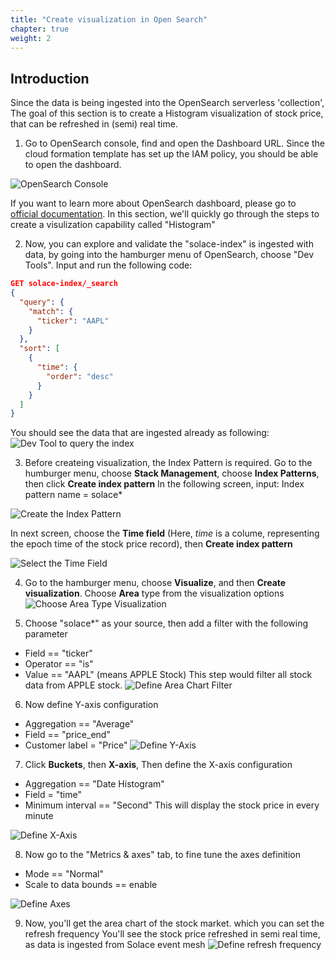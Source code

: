 ```yaml
---
title: "Create visualization in Open Search"
chapter: true
weight: 2 
---
```


## Introduction
Since the data is being ingested into the OpenSearch serverless 'collection', The goal of this section is to create a Histogram visualization of stock price, that can be refreshed in (semi) real time.

1. Go to OpenSearch console, find and open the Dashboard URL. Since the cloud formation template has set up the IAM policy, you should be able to open the dashboard. 

![OpenSearch Console](/images/moduleSix/AmazonOpenSearchConsole.png)

If you want to learn more about OpenSearch dashboard, please go to [official documentation](https://opensearch.org/docs/2.0/dashboards/dashboard/index/). In this section, we'll quickly go through the steps to create a visulization capability called "Histogram"

2. Now, you can explore and validate the "solace-index" is ingested with data, by going into the hamburger menu of OpenSearch, choose "Dev Tools". Input and run the following code:
```json
GET solace-index/_search
{
  "query": {
    "match": {
      "ticker": "AAPL"
    }
  },
  "sort": [
    {
      "time": {
        "order": "desc"
      }
    }
  ]
}
```
You should see the data that are ingested already as following:
![Dev Tool to query the index](/images/moduleSix/OpenSearchDevTools.png)

3. Before createing visualization, the Index Pattern is required. Go to the humburger menu, choose **Stack Management**, choose **Index Patterns**, then click **Create index pattern**
In the following screen, input:
Index pattern name = solace*

![Create the Index Pattern](/images/moduleSix/OpenSearchCreateIndexPattern.png)

In next screen, choose the **Time field** (Here, _time_ is a colume, representing the epoch time of the stock price record), then **Create index pattern**

![Select the Time Field](/images/moduleSix/OpenSearchCreateIndexPatternTimeField.png)

4. Go to the hamburger menu, choose **Visualize**, and then **Create visualization**. Choose **Area** type from the visualization options
![Choose Area Type Visualization](/images/moduleSix/OpenSearchNewVisualization.png)

5. Choose "solace*" as your source, then add a filter with the following parameter
* Field == "ticker"
* Operator == "is"
* Value == "AAPL" (means APPLE Stock)
This step would filter all stock data from APPLE stock.
![Define Area Chart Filter](/images/moduleSix/OpenSearchVisualizationFilter.png)


6. Now define Y-axis configuration
* Aggregation == "Average"
* Field == "price_end"
* Customer label = "Price"
![Define Y-Axis](/images/moduleSix/OpenSearchYAxis.png)

7. Click **Buckets**, then **X-axis**, Then define the X-axis configuration
* Aggregation == "Date Histogram"
* Field = "time"
* Minimum interval == "Second"
This will display the stock price in every minute

![Define X-Axis](/images/moduleSix/OpenSearchXAxis.png)

8. Now go to the "Metrics & axes" tab, to fine tune the axes definition 
* Mode == "Normal"
* Scale to data bounds == enable

![Define Axes](/images/moduleSix/OpenSearchVisualizationAxes.png)

9. Now, you'll get the area chart of the stock market. which you can set the refresh frequency
You'll see the stock price refreshed in semi real time, as data is ingested from Solace event mesh
![Define refresh frequency](/images/moduleSix/OpenSearchVisualizationRefreshConfig.png)


